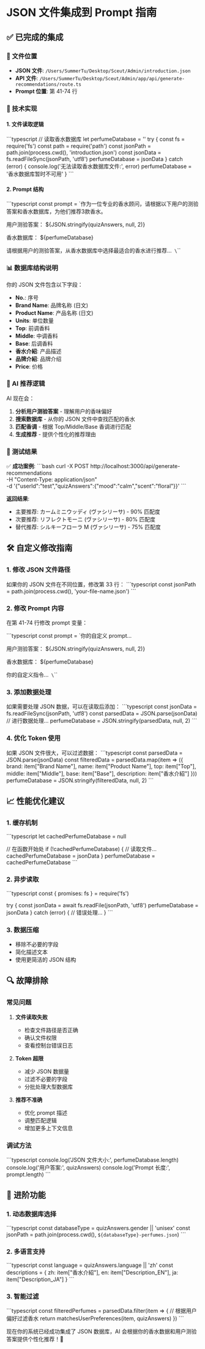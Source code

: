 # JSON 文件集成到 Prompt 指南

## ✅ 已完成的集成

### 📁 文件位置
- **JSON 文件**: `/Users/SummerTu/Desktop/Sceut/Admin/introduction.json`
- **API 文件**: `/Users/SummerTu/Desktop/Sceut/Admin/app/api/generate-recommendations/route.ts`
- **Prompt 位置**: 第 41-74 行

### 🔧 技术实现

#### 1. 文件读取逻辑
\`\`\`typescript
// 读取香水数据库
let perfumeDatabase = ''
try {
  const fs = require('fs')
  const path = require('path')
  const jsonPath = path.join(process.cwd(), 'introduction.json')
  const jsonData = fs.readFileSync(jsonPath, 'utf8')
  perfumeDatabase = jsonData
} catch (error) {
  console.log('无法读取香水数据库文件:', error)
  perfumeDatabase = '香水数据库暂时不可用'
}
\`\`\`

#### 2. Prompt 结构
\`\`\`typescript
const prompt = `作为一位专业的香水顾问，请根据以下用户的测验答案和香水数据库，为他们推荐3款香水。

用户测验答案：
${JSON.stringify(quizAnswers, null, 2)}

香水数据库：
${perfumeDatabase}

请根据用户的测验答案，从香水数据库中选择最适合的香水进行推荐...`
\`\`\`

### 📊 数据库结构说明

你的 JSON 文件包含以下字段：
- **No.**: 序号
- **Brand Name**: 品牌名称 (日文)
- **Product Name**: 产品名称 (日文)
- **Units**: 单位数量
- **Top**: 前调香料
- **Middle**: 中调香料
- **Base**: 后调香料
- **香水介紹**: 产品描述
- **品牌介紹**: 品牌介绍
- **Price**: 价格

### 🎯 AI 推荐逻辑

AI 现在会：
1. **分析用户测验答案** - 理解用户的香味偏好
2. **搜索数据库** - 从你的 JSON 文件中查找匹配的香水
3. **匹配香调** - 根据 Top/Middle/Base 香调进行匹配
4. **生成推荐** - 提供个性化的推荐理由

### 📱 测试结果

✅ **成功案例**:
\`\`\`bash
curl -X POST http://localhost:3000/api/generate-recommendations \
  -H "Content-Type: application/json" \
  -d '{"userId":"test","quizAnswers":{"mood":"calm","scent":"floral"}}'
\`\`\`

**返回结果**:
- 主要推荐: カームミニウッディ (ヴァシリーサ) - 90% 匹配度
- 次要推荐: リフレクトモーニ (ヴァシリーサ) - 80% 匹配度  
- 替代推荐: シルキーフローラ M (ヴァシリーサ) - 75% 匹配度

## 🛠️ 自定义修改指南

### 1. 修改 JSON 文件路径
如果你的 JSON 文件在不同位置，修改第 33 行：
\`\`\`typescript
const jsonPath = path.join(process.cwd(), 'your-file-name.json')
\`\`\`

### 2. 修改 Prompt 内容
在第 41-74 行修改 prompt 变量：

\`\`\`typescript
const prompt = `你的自定义 prompt...

用户测验答案：
${JSON.stringify(quizAnswers, null, 2)}

香水数据库：
${perfumeDatabase}

你的自定义指令...`
\`\`\`

### 3. 添加数据处理
如果需要处理 JSON 数据，可以在读取后添加：
\`\`\`typescript
const jsonData = fs.readFileSync(jsonPath, 'utf8')
const parsedData = JSON.parse(jsonData)
// 进行数据处理...
perfumeDatabase = JSON.stringify(parsedData, null, 2)
\`\`\`

### 4. 优化 Token 使用
如果 JSON 文件很大，可以过滤数据：
\`\`\`typescript
const parsedData = JSON.parse(jsonData)
const filteredData = parsedData.map(item => ({
  brand: item["Brand Name"],
  name: item["Product Name"],
  top: item["Top"],
  middle: item["Middle"],
  base: item["Base"],
  description: item["香水介紹"]
}))
perfumeDatabase = JSON.stringify(filteredData, null, 2)
\`\`\`

## 📈 性能优化建议

### 1. 缓存机制
\`\`\`typescript
let cachedPerfumeDatabase = null

// 在函数开始处
if (!cachedPerfumeDatabase) {
  // 读取文件...
  cachedPerfumeDatabase = jsonData
}
perfumeDatabase = cachedPerfumeDatabase
\`\`\`

### 2. 异步读取
\`\`\`typescript
const { promises: fs } = require('fs')

try {
  const jsonData = await fs.readFile(jsonPath, 'utf8')
  perfumeDatabase = jsonData
} catch (error) {
  // 错误处理...
}
\`\`\`

### 3. 数据压缩
- 移除不必要的字段
- 简化描述文本
- 使用更简洁的 JSON 结构

## 🔍 故障排除

### 常见问题

1. **文件读取失败**
   - 检查文件路径是否正确
   - 确认文件权限
   - 查看控制台错误日志

2. **Token 超限**
   - 减少 JSON 数据量
   - 过滤不必要的字段
   - 分批处理大型数据库

3. **推荐不准确**
   - 优化 prompt 描述
   - 调整匹配逻辑
   - 增加更多上下文信息

### 调试方法
\`\`\`typescript
console.log('JSON 文件大小:', perfumeDatabase.length)
console.log('用户答案:', quizAnswers)
console.log('Prompt 长度:', prompt.length)
\`\`\`

## 🚀 进阶功能

### 1. 动态数据库选择
\`\`\`typescript
const databaseType = quizAnswers.gender || 'unisex'
const jsonPath = path.join(process.cwd(), `${databaseType}-perfumes.json`)
\`\`\`

### 2. 多语言支持
\`\`\`typescript
const language = quizAnswers.language || 'zh'
const descriptions = {
  zh: item["香水介紹"],
  en: item["Description_EN"],
  ja: item["Description_JA"]
}
\`\`\`

### 3. 智能过滤
\`\`\`typescript
const filteredPerfumes = parsedData.filter(item => {
  // 根据用户偏好过滤香水
  return matchesUserPreferences(item, quizAnswers)
})
\`\`\`

现在你的系统已经成功集成了 JSON 数据库，AI 会根据你的香水数据和用户测验答案提供个性化推荐！🎉
